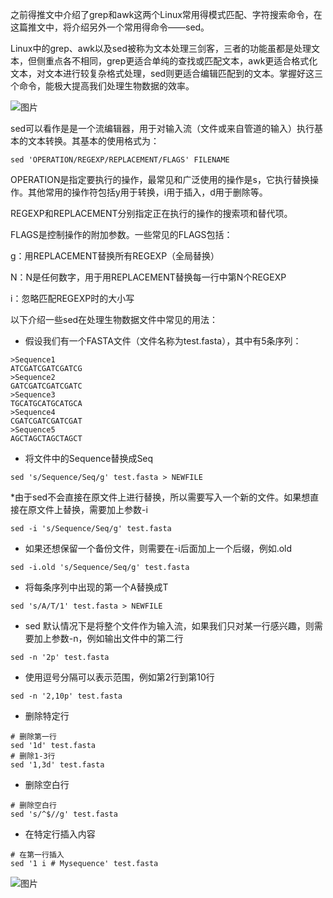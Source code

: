 之前得推文中介绍了grep和awk这两个Linux常用得模式匹配、字符搜索命令，在这篇推文中，将介绍另外一个常用得命令——sed。

Linux中的grep、awk以及sed被称为文本处理三剑客，三者的功能虽都是处理文本，但侧重点各不相同，grep更适合单纯的查找或匹配文本，awk更适合格式化文本，对文本进行较复杂格式处理，sed则更适合编辑匹配到的文本。掌握好这三个命令，能极大提高我们处理生物数据的效率。

![图片](https://mmbiz.qpic.cn/sz_mmbiz_png/K5uWlWfKFaUZbU2tiaI4BVfBeWIaeYO3Se3PMLny5VBbfHx3FYmdynQ87CymE29K2MkcSvRfSeibvcype5BENCtw/640?wx_fmt=png&wxfrom=13)

sed可以看作是是一个流编辑器，用于对输入流（文件或来自管道的输入）执行基本的文本转换。其基本的使用格式为：

```
sed 'OPERATION/REGEXP/REPLACEMENT/FLAGS' FILENAME
```

OPERATION是指定要执行的操作，最常见和广泛使用的操作是s，它执行替换操作。其他常用的操作符包括y用于转换，i用于插入，d用于删除等。

REGEXP和REPLACEMENT分别指定正在执行的操作的搜索项和替代项。

FLAGS是控制操作的附加参数。一些常见的FLAGS包括：

g：用REPLACEMENT替换所有REGEXP（全局替换） 

N：N是任何数字，用于用REPLACEMENT替换每一行中第N个REGEXP

i：忽略匹配REGEXP时的大小写

以下介绍一些sed在处理生物数据文件中常见的用法：

- 假设我们有一个FASTA文件（文件名称为test.fasta），其中有5条序列：
```
>Sequence1
ATCGATCGATCGATCG
>Sequence2
GATCGATCGATCGATC
>Sequence3
TGCATGCATGCATGCA
>Sequence4
CGATCGATCGATCGAT
>Sequence5
AGCTAGCTAGCTAGCT
```

- 将文件中的Sequence替换成Seq
    

```
sed 's/Sequence/Seq/g' test.fasta > NEWFILE
```

*由于sed不会直接在原文件上进行替换，所以需要写入一个新的文件。如果想直接在原文件上替换，需要加上参数-i

```
sed -i 's/Sequence/Seq/g' test.fasta
```

- 如果还想保留一个备份文件，则需要在-i后面加上一个后缀，例如.old
    

```
sed -i.old 's/Sequence/Seq/g' test.fasta
```

- 将每条序列中出现的第一个A替换成T
    

```
sed 's/A/T/1' test.fasta > NEWFILE
```

- sed 默认情况下是将整个文件作为输入流，如果我们只对某一行感兴趣，则需要加上参数-n，例如输出文件中的第二行
    

```
sed -n '2p' test.fasta
```

- 使用逗号分隔可以表示范围，例如第2行到第10行
    

```
sed -n '2,10p' test.fasta
```
- 删除特定行
    

```
# 删除第一行
sed '1d' test.fasta
# 删除1-3行
sed '1,3d' test.fasta
```

- 删除空白行
    

```
# 删除空白行
sed 's/^$//g' test.fasta
```

- 在特定行插入内容
    

```
# 在第一行插入
sed '1 i # Mysequence' test.fasta
```

![图片](https://mmbiz.qpic.cn/sz_mmbiz_png/K5uWlWfKFaUZbU2tiaI4BVfBeWIaeYO3Sl5dbjAybSUiaA38Hxz5wibHKhic5icmTNLzsbeqgibWEsNocCoLSVicXbWfg/640?wx_fmt=png&wxfrom=5&wx_lazy=1&wx_co=1)